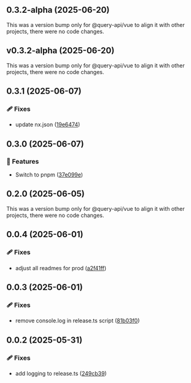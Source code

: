 ## 0.3.2-alpha (2025-06-20)

This was a version bump only for @query-api/vue to align it with other projects, there were no code
changes.

## v0.3.2-alpha (2025-06-20)

This was a version bump only for @query-api/vue to align it with other projects, there were no code
changes.

## 0.3.1 (2025-06-07)

### 🩹 Fixes

- update nx.json ([19e6474](https://github.com/samuelreichor/query-api/commit/19e6474))

## 0.3.0 (2025-06-07)

### 🚀 Features

- Switch to pnpm ([37e099e](https://github.com/samuelreichor/query-api/commit/37e099e))

## 0.2.0 (2025-06-05)

This was a version bump only for @query-api/vue to align it with other projects, there were no code
changes.

## 0.0.4 (2025-06-01)

### 🩹 Fixes

- adjust all readmes for prod ([a2f41ff](https://github.com/samuelreichor/query-api/commit/a2f41ff))

## 0.0.3 (2025-06-01)

### 🩹 Fixes

- remove console.log in release.ts script
  ([81b03f0](https://github.com/samuelreichor/query-api/commit/81b03f0))

## 0.0.2 (2025-05-31)

### 🩹 Fixes

- add logging to release.ts ([249cb39](https://github.com/samuelreichor/query-api/commit/249cb39))
